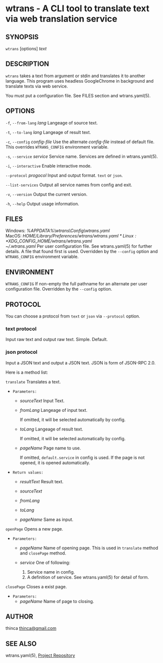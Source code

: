 # wtrans - A CLI tool to translate text via web translation service

## SYNOPSIS

`wtrans` [options] *text*

## DESCRIPTION

`wtrans` takes a text from argument or stdin and translates it to another language.
This program uses headless GoogleChrome in background and translate texts via web service.

You must put a configuration file.  See FILES section and wtrans.yaml(5).

## OPTIONS

`-f`, `--from-lang` *lang*
    Langeage of source text.

`-t`, `--to-lang` *lang*
    Langeage of result text.

`-c`, `--config` *config-file*
    Use the alternate *config-file* instead of default file. This
    overrides `WTRANS_CONFIG` environment variable.

`-s`, `--service` *service*
    Service name.  Services are defined in wtrans.yaml(5).

`-i`, `--interactive`
    Enable interactive mode.

`--protocol` *progocol*
    Input and output format.  `text` or `json`.

`--list-services`
    Output all service names from config and exit.

`-v`, `--version`
    Output the current version.

`-h`, `--help`
    Output usage information.

## FILES

Windows: *%APPDATA%\wtrans\Config\wtrans.yaml*  
MacOS: *$HOME/Library/Preferences/wtrans/wtrans.yaml*  
Linux: *$XDG_CONFIG_HOME/wtrans/wtrans.yaml*  
*~/.wtrans.yaml*
    Per user configuration file. See wtrans.yaml(5) for further details.
    A file that found first is used.
    Overridden by the `--config` option and `WTRANS_CONFIG` environment variable.

## ENVIRONMENT

`WTRANS_CONFIG`
    If non-empty the full pathname for an alternate per user configuration file.
    Overridden by the `--config` option.

## PROTOCOL

You can choose a protocol from `text` or `json` via `--protocol` option.

### text protocol

Input raw text and output raw text.  Simple.  Default.

### json protocol

Input a JSON text and output a JSON text.
JSON is form of JSON-RPC 2.0.

Here is a method list:

`translate`
  Translates a text.

  - `Parameters:`
    - *sourceText*
      Input Text.

    - *fromLang*
      Langeage of input text.

      If omitted, it will be selected automatically by config.

    - *toLang*
      Langeage of result text.

      If omitted, it will be selected automatically by config.

    - *pageName*
      Page name to use.

      If omitted, `default.service` in config is used.
      If the page is not opened, it is opened automatically.

  - `Return values:`
    - *resultText*
      Result text.

    - *sourceText*
    - *fromLang*
    - *toLang*
    - *pageName*
      Same as input.

`openPage`
  Opens a new page.

  - `Parameters:`
    - *pageName*
      Name of opening page.  This is used in `translate` method and `closePage` method.

    - *service*
      One of following:

      1. Service name in config.
      2. A definition of service.  See wtrans.yaml(5) for detail of form.

`closePage`
  Closes a exist page.

  - `Parameters:`
    - *pageName*
      Name of page to closing.


## AUTHOR

thinca <thinca@gmail.com>

## SEE ALSO

wtrans.yaml(5), [Project Repository](https://github.com/thinca/wtrans)
